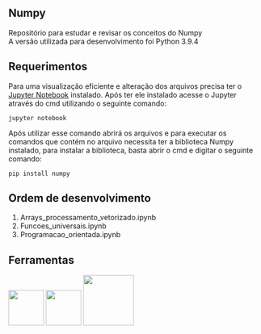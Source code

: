 ## Numpy
Repositório para estudar e revisar os conceitos do Numpy 
<br>
A versão utilizada para desenvolvimento foi Python 3.9.4
## Requerimentos
Para uma visualização eficiente e alteração dos arquivos precisa ter o  [Jupyter Notebook](https://jupyter.org/) instalado.  Após ter ele instalado acesse o Jupyter através do cmd utilizando o seguinte comando:

    jupyter notebook

Após utilizar esse comando abrirá os arquivos e para executar os comandos que contém no arquivo necessita ter a biblioteca Numpy instalado, para instalar a biblioteca, basta abrir o cmd e digitar o seguinte comando:

    pip install numpy
 ## Ordem de desenvolvimento

 1. Arrays_processamento_vetorizado.ipynb
 2. Funcoes_universais.ipynb
 3. Programacao_orientada.ipynb

## Ferramentas
<p float="left">
<img src="https://cdn.jsdelivr.net/gh/devicons/devicon/icons/jupyter/jupyter-original-wordmark.svg" width="70" />
<img src="https://cdn.jsdelivr.net/gh/devicons/devicon/icons/python/python-original-wordmark.svg" width="70" />
<img src="https://cdn.jsdelivr.net/gh/devicons/devicon/icons/numpy/numpy-original-wordmark.svg" width="100"/>
</p>
